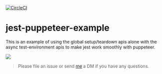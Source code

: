 [![CircleCI](https://circleci.com/gh/mikenguyen69/jest-puppeteer-example/tree/master.svg?style=svg)](https://circleci.com/gh/mikenguyen69/jest-puppeteer-example/tree/master)

# jest-puppeteer-example

This is an example of using the global setup/teardown apis alone with the async test-environment apis to make jest work smoothly with puppeteer.

![](screenshot.png)

> Please file an issue or send [me](https://twitter.com/xfumihiro) a DM if you have any questions.
